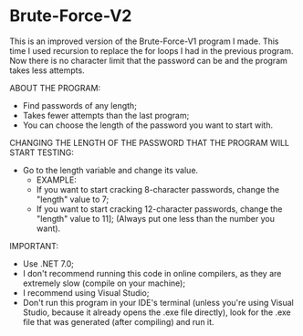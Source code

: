 # Brute-Force-V2
This is an improved version of the Brute-Force-V1 program I made. This time I used recursion to replace the for loops I had in the previous program. Now there is no character limit that the password can be and the program takes less attempts.

ABOUT THE PROGRAM:
- Find passwords of any length;
- Takes fewer attempts than the last program;
- You can choose the length of the password you want to start with.

CHANGING THE LENGTH OF THE PASSWORD THAT THE PROGRAM WILL START TESTING:
- Go to the length variable and change its value.
  - EXAMPLE:
  - If you want to start cracking 8-character passwords, change the "length" value to 7;
  - If you want to start cracking 12-character passwords, change the "length" value to 11];
  (Always put one less than the number you want).

IMPORTANT:
- Use .NET 7.0;
- I don't recommend running this code in online compilers, as they are extremely slow (compile on your machine);
- I recommend using Visual Studio;
- Don't run this program in your IDE's terminal (unless you're using Visual Studio, because it already opens the .exe file directly), look for the .exe file that was generated (after compiling) and run it.
